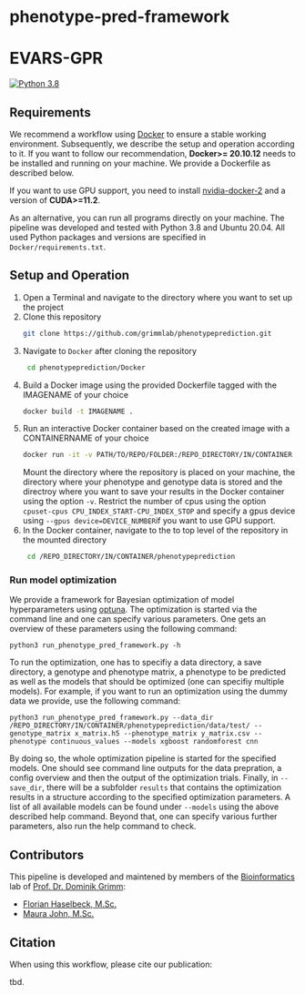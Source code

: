 # phenotype-pred-framework

# EVARS-GPR
[![Python 3.8](https://img.shields.io/badge/Python-3.8-3776AB)](https://www.python.org/downloads/release/python-388/)

## Requirements
We recommend a workflow using [Docker](https://www.docker.com/) to ensure a stable working environment.
Subsequently, we describe the setup and operation according to it. 
If you want to follow our recommendation, **Docker>= 20.10.12** needs to be installed and running on your machine. We provide a Dockerfile as described below.

If you want to use GPU support, you need to install [nvidia-docker-2](https://github.com/NVIDIA/nvidia-docker) and a version of **CUDA>=11.2**.

As an alternative, you can run all programs directly on your machine. 
The pipeline was developed and tested with Python 3.8 and Ubuntu 20.04.
All used Python packages and versions are specified in `Docker/requirements.txt`.

## Setup and Operation
1. Open a Terminal and navigate to the directory where you want to set up the project
2. Clone this repository
    ```bash
    git clone https://github.com/grimmlab/phenotypeprediction.git
    ```
3. Navigate to `Docker` after cloning the repository
   ```bash
    cd phenotypeprediction/Docker
   ```
4. Build a Docker image using the provided Dockerfile tagged with the IMAGENAME of your choice
    ```bash
    docker build -t IMAGENAME .
    ```
5. Run an interactive Docker container based on the created image with a CONTAINERNAME of your choice
    ```bash
    docker run -it -v PATH/TO/REPO/FOLDER:/REPO_DIRECTORY/IN/CONTAINER -v /PATH/TO/DATA/DIRECTORY:/DATA_DIRECTORY/IN/CONTAINER -v /PATH/TO/RESULTS/SAVE/DIRECTORY:/SAVE_DIRECTORY/IN/CONTAINER --cpuset-cpus CPU_INDEX_START-CPU_INDEX_STOP --gpus device=DEVICE_NUMBER --name CONTAINERNAME IMAGENAME
    ```
    Mount the directory where the repository is placed on your machine, the directory where your phenotype and genotype data is stored and the directroy where you want to save your results in the Docker container using the option `-v`.
    Restrict the number of cpus using the option `cpuset-cpus CPU_INDEX_START-CPU_INDEX_STOP` and specify a gpus device using `--gpus device=DEVICE_NUMBER`if you want to use GPU support.
6. In the Docker container, navigate to the to top level of the repository in the mounted directory
   ```bash
    cd /REPO_DIRECTORY/IN/CONTAINER/phenotypeprediction
   ```
   
### Run model optimization
We provide a framework for Bayesian optimization of model hyperparameters using [optuna](https://optuna.readthedocs.io/en/stable/). 
The optimization is started via the command line and one can specify various parameters. One gets an overview of these parameters using the following command:

    python3 run_phenotype_pred_framework.py -h

To run the optimization, one has to specifiy a data directory, a save directory, a genotype and phenotype matrix, a phenotype to be predicted as well as the models that should be optimized (one can specifiy multiple models). 
For example, if you want to run an optimization using the dummy data we provide, use the following command:

    python3 run_phenotype_pred_framework.py --data_dir /REPO_DIRECTORY/IN/CONTAINER/phenotypeprediction/data/test/ --genotype_matrix x_matrix.h5 --phenotype_matrix y_matrix.csv --phenotype continuous_values --models xgboost randomforest cnn

By doing so, the whole optimization pipeline is started for the specified models. One should see command line outputs for the data prepration, a config overview and then the output of the optimization trials. Finally, in `--save_dir`, there will be a subfolder `results` that contains the optimization results in a structure according to the specified optimization parameters.
A list of all available models can be found under `--models` using the above described help command. Beyond that, one can specify various further parameters, also run the help command to check.

## Contributors
This pipeline is developed and maintened by members of the [Bioinformatics](https://bit.cs.tum.de) lab of [Prof. Dr. Dominik Grimm](https://bit.cs.tum.de/team/dominik-grimm/):
- [Florian Haselbeck, M.Sc.](https://bit.cs.tum.de/team/florian-haselbeck/)
- [Maura John, M.Sc.](https://bit.cs.tum.de/team/maura-john/)

## Citation
When using this workflow, please cite our publication:

tbd.